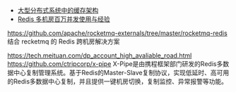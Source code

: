 

- [大型分布式系统中的缓存架构](https://www.cnblogs.com/panchanggui/p/9503666.html)  
- [Redis 多机房百万并发使用与经验](https://yq.aliyun.com/articles/377281)  

https://github.com/apache/rocketmq-externals/tree/master/rocketmq-redis
结合 recketmq 的 Redis 跨机房解决方案


https://tech.meituan.com/dp_account_high_avaliable_road.html
https://github.com/ctripcorp/x-pipe
X-Pipe是由携程框架部门研发的Redis多数据中心复制管理系统。基于Redis的Master-Slave复制协议，实现低延时、高可用的Redis多数据中心复制，并且提供一键机房切换，复制监控、异常报警等功能。
